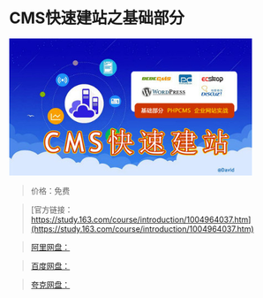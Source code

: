 # CMS快速建站之基础部分

![img](../../../assets/study163/free/E3C6C3A2389BFD232A464856F5B0E3DA.jpg)

> 价格：免费

> [官方链接：https://study.163.com/course/introduction/1004964037.htm](https://study.163.com/course/introduction/1004964037.htm)

> [阿里网盘：]()

> [百度网盘：]()

> [夸克网盘：]()
